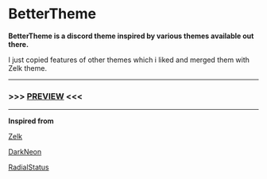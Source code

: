 # BetterTheme
**BetterTheme is a discord theme inspired by various themes available out there.**

I just copied features of other themes which i liked and merged them with Zelk theme.

***
### >>> [PREVIEW](https://gibbu.github.io/ThemePreview/?file=https://cdn.jsdelivr.net/gh/MaybeAnkur/BetterTheme@main/BetterTheme.theme.css) <<<
***

**Inspired from**

[Zelk](https://github.com/schnensch0/zelk)

[DarkNeon](https://github.com/CommandCrafterHD/DiscordDarkNeon)

[RadialStatus](https://github.com/DiscordStyles/RadialStatus)
